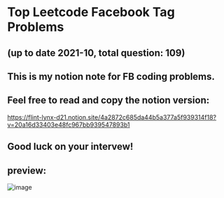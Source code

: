 # Top Leetcode Facebook Tag Problems 
## (up to date 2021-10, total question: 109)
## This is my notion note for FB coding problems.
## Feel free to read and copy the notion version:
https://flint-lynx-d21.notion.site/4a2872c685da44b5a377a5f939314f18?v=20a16d33403e48fc967bb939547893b1
## Good luck on your intervew!
## preview:
![image](https://user-images.githubusercontent.com/10333915/142742852-3cb11ad9-84c0-4ee9-9e58-606888b72e2e.png)
